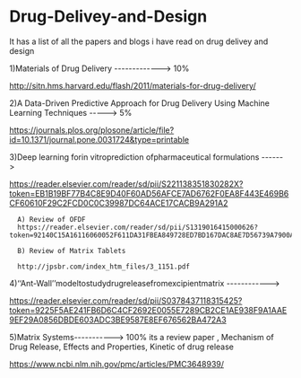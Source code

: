 # Drug-Delivey-and-Design

It has a list of all the papers and blogs i have read on drug delivey and design

1)Materials of Drug Delivery ------------->   10%

http://sitn.hms.harvard.edu/flash/2011/materials-for-drug-delivery/   


2)A Data-Driven Predictive Approach for Drug Delivery Using Machine Learning Techniques -----> 5%

https://journals.plos.org/plosone/article/file?id=10.1371/journal.pone.0031724&type=printable

3)Deep learning forin vitroprediction ofpharmaceutical formulations ------>  

https://reader.elsevier.com/reader/sd/pii/S221138351830282X?token=EB1B19BF77B4C8E9D40F60AD56AFCE7AD6762F0EA8F443E469B6CF60610F29C2FCD0C0C39987DC64ACE17CACB9A291A2


      A) Review of OFDF
      https://reader.elsevier.com/reader/sd/pii/S1319016415000626?token=92140C15A16116060052F611DA31FBEA849728ED7BD167DAC8AE7D56739A7900AA5AF8951452099EFE10A168FA6FE33A
      
      B) Review of Matrix Tablets
      
      http://jpsbr.com/index_htm_files/3_1151.pdf

4)‘‘Ant-Wall’’modeltostudydrugreleasefromexcipientmatrix ------------>

https://reader.elsevier.com/reader/sd/pii/S0378437118315425?token=9225F5AE241FB6D6C4CF2692E0055E7289CB2CE1AE938F9A1AAE9EF29A0856DBDE603ADC3BE9587E8EF676562BA472A3


5)Matrix Systems-----------> 100%
its a review paper , Mechanism of Drug Release, Effects and Properties, Kinetic of drug release

https://www.ncbi.nlm.nih.gov/pmc/articles/PMC3648939/
